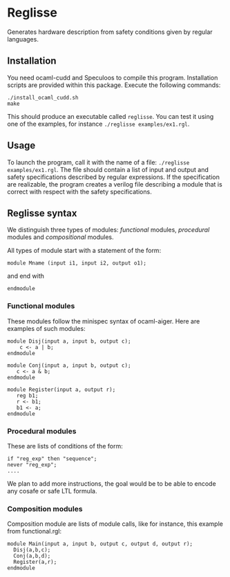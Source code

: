 # Reglisse
Generates hardware description from safety conditions given by regular languages.

## Installation
You need ocaml-cudd and Speculoos to compile this program.
Installation scripts are provided within this package.
Execute the following commands:

    ./install_ocaml_cudd.sh
    make

This should produce an executable called `reglisse`.
You can test it using one of the examples, for instance `./reglisse examples/ex1.rgl`.

## Usage
To launch the program, call it with the name of a file: `./reglisse examples/ex1.rgl`.
The file should contain a list of input and output and safety specifications described by regular expressions.
If the specification are realizable, the program creates a verilog file describing a module that is correct with respect with the safety specifications.


## Reglisse syntax

We distinguish three types of modules: _functional_ modules, _procedural_ modules and _compositional_ modules. 

All types of module start with a statement of the form:

    module Mname (input i1, input i2, output o1);

and end with

    endmodule


### Functional modules

These modules follow the minispec syntax of ocaml-aiger.
Here are examples of such modules:

    module Disj(input a, input b, output c);
        c <- a | b;
    endmodule

    module Conj(input a, input b, output c);
       c <- a & b;
    endmodule

    module Register(input a, output r);
       reg b1;
       r <- b1;
       b1 <- a;
    endmodule

### Procedural modules

These are lists of conditions of the form:

    if "reg_exp" then "sequence";
    never "reg_exp";
    ....

We plan to add more instructions, the goal would be to be able to encode any cosafe or safe LTL formula.

### Composition modules

Composition module are lists of module calls, like for instance, this example from functional.rgl:

    module Main(input a, input b, output c, output d, output r);
      Disj(a,b,c);
      Conj(a,b,d);
      Register(a,r);
    endmodule 
